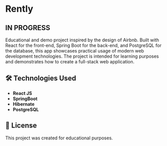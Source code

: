 # Rently  
## IN PROGRESS  
Educational and demo project inspired by the design of Airbnb.
Built with React for the front-end, Spring Boot for the back-end, and PostgreSQL for the database, this app showcases practical usage of modern web development technologies. 
The project is intended for learning purposes and demonstrates how to create a full-stack web application.
  
## 🛠️ Technologies Used  
- **React JS**  
- **SpringBoot**  
- **Hibernate**  
- **PostgreSQL**  

  
## 📝 License  
This project was created for educational purposes.  
